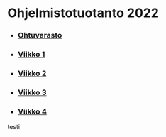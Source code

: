 # Ohjelmistotuotanto 2022

* ### [Ohtuvarasto](https://github.com/Mimi-ctrl/ohtuvarasto)
* ### [Viikko 1](https://github.com/Mimi-ctrl/palautusrepositorio/tree/main/teht%C3%A4v%C3%A4t/viikko1)
* ### [Viikko 2](https://github.com/Mimi-ctrl/palautusrepositorio/tree/main/teht%C3%A4v%C3%A4t/viikko2)
* ### [Viikko 3](https://github.com/Mimi-ctrl/palautusrepositorio/tree/main/teht%C3%A4v%C3%A4t/viikko3)
* ### [Viikko 4](https://github.com/Mimi-ctrl/palautusrepositorio/tree/main/teht%C3%A4v%C3%A4t/viikko4)

testi